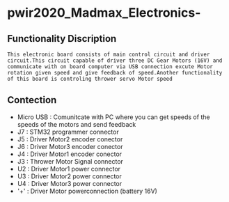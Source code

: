 # pwir2020_Madmax_Electronics-
## Functionality Discription 
    This electronic board consists of main control circuit and driver circuit.This circuit capable of driver three DC Gear Motors (16V) and communicate with on board computer via USB connection excute Motor rotation given speed and give feedback of speed.Another functionality of this board is controling thrower servo Motor speed 

## Contection ##
- Micro USB  : Comunitcate with PC where you can get speeds of the speeds of the motors and send feedback
- J7         : STM32 programmer connector
- J5         : Driver Motor2 encoder conector
- J6         : Driver Motor3 encoder conector
- J4         : Driver Motor1 encoder conector
- J3         : Thrower Motor Signal connector
- U2         : Driver Motor1 power connector
- U3         : Driver Motor2 power connector
- U4         : Driver Motor3 power connector
- '+'          : Driver Motor powerconnection (battery 16V)

    
